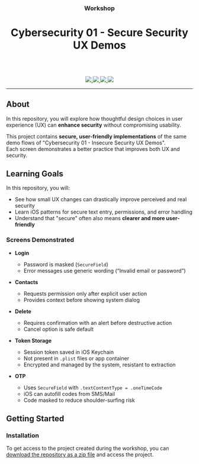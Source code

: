 <div align="center">
  <h3>Workshop</h3>
  <h1>
      Cybersecurity 01 - Secure Security UX Demos<br />
  </h1>
  <br />
</div>

<br />

<p align="center">
  <a href="#" alt="Version">
    <img src="https://img.shields.io/static/v1?label=Version&message=1.0.0&color=brightgreen" />
  </a>
  <a href="#" alt="XCode Version">
    <img src="https://img.shields.io/static/v1?label=XCode%20Version&message=26.0&color=brightgreen&logo=xcode" />
  </a>        
  <a href="#" alt="Swift Version">
    <img src="https://img.shields.io/static/v1?label=Swift%20Version&message=6.0&color=brightgreen&logo=swift" />
  </a>
  <a href="#" alt="Framework used">
    <img src="https://img.shields.io/static/v1?label=Framework%20used&message=SwiftUI&color=brightgreen&logo=swift">
  </a>          
</p>

---

## About

In this repository, you will explore how thoughtful design choices in user experience (UX) can **enhance security** without compromising usability.  

This project contains **secure, user-friendly implementations** of the same demo flows of "Cybersecurity 01 - Insecure Security UX Demos".  
Each screen demonstrates a better practice that improves both UX and security.


## Learning Goals

In this repository, you will:
- See how small UX changes can drastically improve perceived and real security
- Learn iOS patterns for secure text entry, permissions, and error handling
- Understand that "secure" often also means **clearer and more user-friendly**


### Screens Demonstrated

- **Login**

  - Password is masked (`SecureField`)
  - Error messages use generic wording (“Invalid email or password”)

- **Contacts**

  - Requests permission only after explicit user action
  - Provides context before showing system dialog

- **Delete**

  - Requires confirmation with an alert before destructive action
  - Cancel option is safe default

- **Token Storage**

  - Session token saved in iOS Keychain
  - Not present in `.plist` files or app container
  - Encrypted and managed by the system, resistant to extraction

- **OTP**
  - Uses `SecureField` with `.textContentType = .oneTimeCode`
  - iOS can autofill codes from SMS/Mail
  - Code masked to reduce shoulder-surfing risk

## Getting Started

### Installation

To get access to the project created during the workshop, you can [download the repository as a zip file](https://github.com/developer-academy-unina/Cybersecurity-01-secure-user-friendly-implementations/archive/refs/heads/main.zip) and access the project.

<br />

